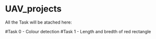 # UAV_projects
 
 All the Task will be atached here:
 
 #Task 0 - Colour detection
 #Task 1 - Length and bredth of red rectangle

